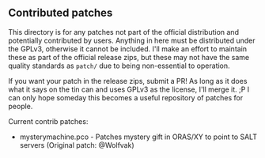 Contributed patches
----------------------

This directory is for any patches not part of the official distribution and potentially contributed by users. Anything in here must be distributed under the GPLv3, otherwise it cannot be included. I'll make an effort to maintain these as part of the official release zips, but these may not have the same quality standards as `patch/` due to being non-essential to operation.

If you want your patch in the release zips, submit a PR! As long as it does what it says on the tin can and uses GPLv3 as the license, I'll merge it. ;P I can only hope someday this becomes a useful repository of patches for people.

Current contrib patches:

 * mysterymachine.pco - Patches mystery gift in ORAS/XY to point to SALT servers (Original patch: @Wolfvak)
